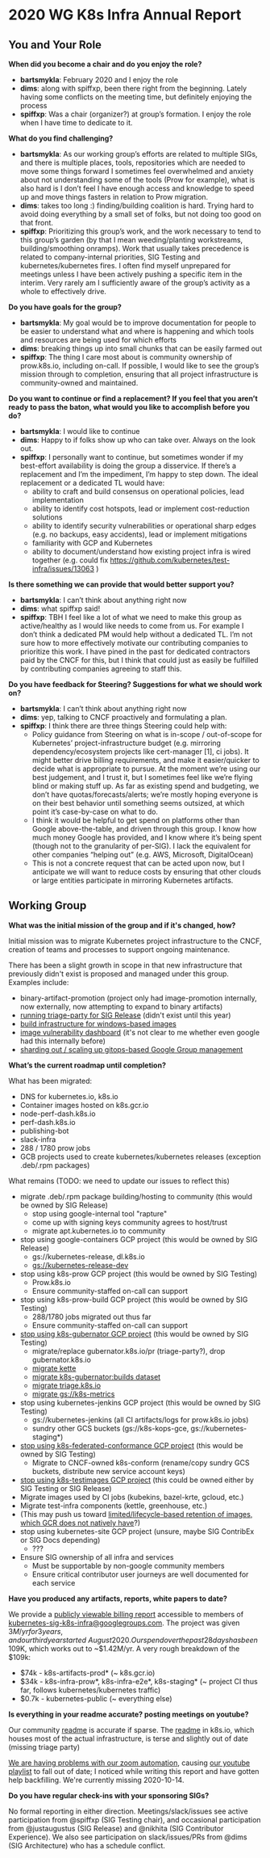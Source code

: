 # 2020 WG K8s Infra Annual Report

## You and Your Role

**When did you become a chair and do you enjoy the role?**

- **bartsmykla**: February 2020 and I enjoy the role
- **dims**: along with spiffxp, been there right from the beginning. Lately
  having some conflicts on the meeting time, but definitely enjoying the process
- **spiffxp**: Was a chair (organizer?) at group’s formation. I enjoy the role
  when I have time to dedicate to it.

**What do you find challenging?**

- **bartsmykla**: As our working group’s efforts are related to multiple SIGs,
  and there is multiple places, tools, repositories which are needed to move
  some things forward I sometimes feel overwhelmed and anxiety about not
  understanding some of the tools (Prow for example), what is also hard is I
  don’t feel I have enough access and knowledge to speed up and move things
  fasters in relation to Prow migration.
- **dims**: takes too long :) finding/building coalition is hard. Trying hard to
  avoid doing everything by a small set of folks, but not doing too good on that
  front.
- **spiffxp**: Prioritizing this group’s work, and the work necessary to tend to
  this group’s garden (by that I mean weeding/planting workstreams,
  building/smoothing onramps). Work that usually takes precedence is related to
  company-internal priorities, SIG Testing and kubernetes/kubernetes fires.  I
  often find myself unprepared for meetings unless I have been actively pushing
  a specific item in the interim.  Very rarely am I sufficiently aware of the
  group’s activity as a whole to effectively drive.

**Do you have goals for the group?**

- **bartsmykla**: My goal would be to improve documentation for people to be
  easier to understand what and where is happening and which tools and resources
  are being used for which efforts
- **dims**: breaking things up into small chunks that can be easily farmed out
- **spiffxp**: The thing I care most about is community ownership of
  prow.k8s.io, including on-call. If possible, I would like to see the group’s
  mission through to completion, ensuring that all project infrastructure is
  community-owned and maintained.

**Do you want to continue or find a replacement? If you feel that you aren’t
ready to pass the baton, what would you like to accomplish before you do?**

- **bartsmykla**: I would like to continue
- **dims**: Happy to if folks show up who can take over. Always on the look out.
- **spiffxp**:  I personally want to continue, but sometimes wonder if my
  best-effort availability is doing the group a disservice. If there’s a
  replacement and I’m the impediment, I’m happy to step down.  The ideal
  replacement or a dedicated TL would have: 
  - ability to craft and build consensus on operational policies, lead implementation
  - ability to identify cost hotspots, lead or implement cost-reduction solutions
  - ability to identify security vulnerabilities or operational sharp edges
    (e.g. no backups, easy accidents), lead or implement mitigations
  - familiarity with GCP and Kubernetes
  - ability to document/understand how existing project infra is wired together
    (e.g. could fix https://github.com/kubernetes/test-infra/issues/13063 )

**Is there something we can provide that would better support you?**

- **bartsmykla**: I can’t think about anything right now
- **dims**: what spiffxp said!
- **spiffxp**: TBH I feel like a lot of what we need to make this group as
  active/healthy as I would like needs to come from us. For example I don’t
  think a dedicated PM would help without a dedicated TL. I’m not sure how to
  more effectively motivate our contributing companies to prioritize this work.
  I have pined in the past for dedicated contractors paid by the CNCF for this,
  but I think that could just as easily be fulfilled by contributing companies
  agreeing to staff this.

**Do you have feedback for Steering? Suggestions for what we should work on?**

- **bartsmykla**: I can’t think about anything right now
- **dims**: yep, talking to CNCF proactively and formulating a plan. 
- **spiffxp**:  I think there are three things Steering could help with:
  - Policy guidance from Steering on what is in-scope / out-of-scope for
    Kubernetes’ project-infrastructure budget (e.g. mirroring
    dependency/ecosystem projects like cert-manager [1], ci jobs).  It might
    better drive billing requirements, and make it easier/quicker to decide what
    is appropriate to pursue.  At the moment we’re using our best judgement, and
    I trust it, but I sometimes feel like we’re flying blind or making stuff up.
    As far as existing spend and budgeting, we don’t have
    quotas/forecasts/alerts; we’re mostly hoping everyone is on their best
    behavior until something seems outsized, at which point it’s case-by-case on
    what to do.
  - I think it would be helpful to get spend on platforms other than Google
    above-the-table, and driven through this group. I know how much money Google
    has provided, and I know where it’s being spent (though not to the
    granularity of per-SIG).  I lack the equivalent for other companies “helping
    out” (e.g. AWS, Microsoft, DigitalOcean)
  - This is not a concrete request that can be acted upon now, but I anticipate
    we will want to reduce costs by ensuring that other clouds or large entities
    participate in mirroring Kubernetes artifacts.

## Working Group

**What was the initial mission of the group and if it's changed, how?**

Initial mission was to migrate Kubernetes project infrastructure to the CNCF,
creation of teams and processes to support ongoing maintenance.

There has been a slight growth in scope in that new infrastructure that
previously didn't exist is proposed and managed under this group. Examples
include:
- binary-artifact-promotion (project only had image-promotion internally, now
  externally, now attempting to expand to binary artifacts)
- [running triage-party for SIG Release](https://github.com/kubernetes/k8s.io/issues/906)
  (didn't exist until this year)
- [build infrastructure for windows-based images](https://docs.google.com/document/d/16VBfsFMynA7tObzuZGPpw-sKDKfFc_T5W_E4IeEIaOQ/edit#bookmark=id.3w0g7fo9cp7m)
- [image vulnerability dashboard](https://docs.google.com/document/d/16VBfsFMynA7tObzuZGPpw-sKDKfFc_T5W_E4IeEIaOQ/edit#bookmark=id.s3by3vki8jer)
  (it's not clear to me whether even google had this internally before)
- [sharding out / scaling up gitops-based Google Group management](https://docs.google.com/document/d/16VBfsFMynA7tObzuZGPpw-sKDKfFc_T5W_E4IeEIaOQ/edit#bookmark=id.ou5hk544r70m)

**What’s the current roadmap until completion?**

What has been migrated:
- DNS for kubernetes.io, k8s.io
- Container images hosted on k8s.gcr.io
- node-perf-dash.k8s.io
- perf-dash.k8s.io
- publishing-bot
- slack-infra
- 288 / 1780 prow jobs
- GCB projects used to create kubernetes/kubernetes releases
  (exception .deb/.rpm packages)

What remains (TODO: we need to update our issues to reflect this)
- migrate .deb/.rpm package building/hosting to community
  (this would be owned by SIG Release)
  - stop using google-internal tool "rapture"
  - come up with signing keys community agrees to host/trust
  - migrate apt.kubernetes.io to community
- stop using google-containers GCP project (this would be owned by SIG Release)
  - gs://kubernetes-release, dl.k8s.io
  - [gs://kubernetes-release-dev](https://github.com/kubernetes/k8s.io/issues/846)
- stop using k8s-prow GCP project (this would be owned by SIG Testing)
  - Prow.k8s.io
  - Ensure community-staffed on-call can support
- stop using k8s-prow-build GCP project (this would be owned by SIG Testing)
  - 288/1780 jobs migrated out thus far
  - Ensure community-staffed on-call can support
- [stop using k8s-gubernator GCP project](https://github.com/kubernetes/k8s.io/issues/1308)
  (this would be owned by SIG Testing)
  - migrate/replace gubernator.k8s.io/pr (triage-party?), drop gubernator.k8s.io
  - [migrate kette](https://github.com/kubernetes/k8s.io/issues/787)
  - [migrate k8s-gubernator:builds dataset](https://github.com/kubernetes/k8s.io/issues/1307)
  - [migrate triage.k8s.io](https://github.com/kubernetes/k8s.io/issues/1305)
  - [migrate gs://k8s-metrics](https://github.com/kubernetes/k8s.io/issues/1306)
- stop using kubernetes-jenkins GCP project (this would be owned by SIG Testing)
  - gs://kubernetes-jenkins (all CI artifacts/logs for prow.k8s.io jobs)
  - sundry other GCS buckets (gs://k8s-kops-gce, gs://kubernetes-staging*)
- [stop using k8s-federated-conformance GCP project](https://github.com/kubernetes/k8s.io/issues/1311)
  (this would be owned by SIG Testing)
  - Migrate to CNCF-owned k8s-conform (rename/copy sundry GCS buckets, distribute new service account keys)
-   [stop using k8s-testimages GCP project](https://github.com/kubernetes/k8s.io/issues/1312)
    (this could be owned either by SIG Testing or SIG Release)
  - Migrate images used by CI jobs (kubekins, bazel-krte, gcloud, etc.)
  - Migrate test-infra components (kettle, greenhouse, etc.)
  - (This may push us toward [limited/lifecycle-based retention of images, which
    GCR does not natively have](https://github.com/kubernetes/k8s.io/issues/525)?)
- stop using kubernetes-site GCP project (unsure, maybe SIG ContribEx or SIG Docs depending)
  - ???
- Ensure SIG ownership of all infra and services
  - Must be supportable by non-google community members
  - Ensure critical contributor user journeys are well documented for each service

**Have you produced any artifacts, reports, white papers to date?**

We provide a [publicly viewable billing report](https://datastudio.google.com/u/0/reporting/14UWSuqD5ef9E4LnsCD9uJWTPv8MHOA3e)
accessible to members of kubernetes-sig-k8s-infra@googlegroups.com.
The project was given $3M/yr for 3 years, and our third year started ~August 2020.
Our spend over the past 28 days has been ~$109K, which works out to ~$1.42M/yr.
A very rough breakdown of the $109k:
- $74k - k8s-artifacts-prod* (~ k8s.gcr.io)
- $34k - k8s-infra-prow*, k8s-infra-e2e*, k8s-staging* (~ project CI thus far, follows kubernetes/kubernetes traffic)
- $0.7k - kubernetes-public (~ everything else)

**Is everything in your readme accurate? posting meetings on youtube?**

Our community
[readme](https://github.com/kubernetes/community/tree/master/sig-k8s-infra) is
accurate if sparse. The
[readme](https://github.com/kubernetes/k8s.io/blob/main/README.md) in k8s.io,
which houses most of the actual infrastructure, is terse and slightly out of
date (missing triage party)

[We are having problems with our zoom automation](https://github.com/kubernetes/community/issues/5199),
causing [our youtube playlist](https://www.youtube.com/playlist?list=PL69nYSiGNLP2Ghq7VW8rFbMFoHwvORuDL)
to fall out of date; I noticed while writing this report and have gotten help
backfilling. We're currently missing 2020-10-14.

**Do you have regular check-ins with your sponsoring SIGs?**

No formal reporting in either direction. Meetings/slack/issues see active
participation from @spiffxp (SIG Testing chair), and occasional participation
from @justaugustus (SIG Release) and @nikhita (SIG Contributor Experience). We
also see participation on slack/issues/PRs from @dims (SIG Architecture) who has
a schedule conflict.
